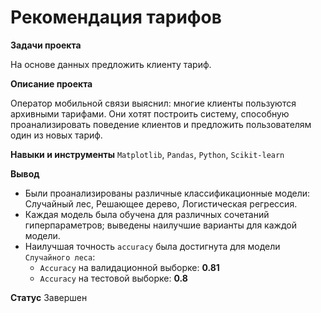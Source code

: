 # Рекомендация тарифов

**Задачи проекта**

На основе данных предложить клиенту тариф.

**Описание проекта**

Оператор мобильной связи выяснил: многие клиенты пользуются архивными тарифами. Они хотят построить систему, способную проанализировать поведение клиентов и предложить пользователям один из новых тариф.

**Навыки и инструменты**
`Matplotlib`, `Pandas`, `Python`, `Scikit-learn`

**Вывод**
* Были проанализированы различные классификационные модели: Случайный лес, Решающее дерево, Логистическая регрессия.
* Каждая модель была обучена для различных сочетаний гиперпараметров; выведены наилучшие варианты для каждой модели.
* Наилучшая точность `accuracy` была достигнута для модели `Случайного леса`:
  * `Accuracy` на валидационной выборке: **0.81**
  * `Accuracy` на тестовой выборке: **0.8**

**Статус**
Завершен
